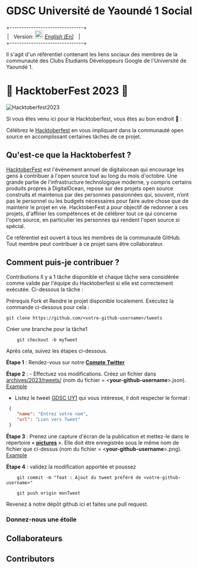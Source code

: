 # **GDSC Université de Yaoundé 1 Social**

+-------------------------------+<br>
&ThinSpace;| &ThickSpace; Version: <kbd>[<img title="English" alt="Française" src="https://github.com/madebybowtie/FlagKit/raw/master/Assets/PNG/US@2x.png?raw=true" width="22">](./README.md)</kbd> [*English (En)*](./README.md) &ThickSpace; |<br>
+-------------------------------+

Il s'agit d'un référentiel contenant les liens sociaux des membres de la communauté des Clubs Étudiants Développeurs Google de l'Université de Yaoundé 1.

# 🎃 HacktoberFest 2023 🎃

![Hacktoberfest2023](https://external-preview.redd.it/hacktoberfest-2023-coming-soon-celebrating-ten-years-of-v0-7iAxY9XdcB1RlomtBWqvtgsafP-TAHZ3h0Goveo_Zjc.jpg?auto=webp&s=a7255699d6e0a0a1a7d2cdc5f10f35cf836861e5)

Si vous êtes venu ici pour le Hacktoberfest, vous êtes au bon endroit 🦇️ :

Célébrez le [Hacktoberfest](https://hacktoberfest.com/) en vous impliquant dans la communauté open source en accomplissant certaines tâches de ce projet.
## Qu'est-ce que la Hacktoberfest ?

[HacktoberFest](https://hacktoberfest.com/) est l'événement annuel de digitalocean qui encourage les gens à contribuer à l'open source tout au long du mois d'octobre. Une grande partie de l’infrastructure technologique moderne, y compris certains produits propres à DigitalOcean, repose sur des projets open source construits et maintenus par des personnes passionnées qui, souvent, n’ont pas le personnel ou les budgets nécessaires pour faire autre chose que de maintenir le projet en vie. HacktoberFest a pour objectif de redonner à ces projets, d'affiner les compétences et de célébrer tout ce qui concerne l'open source, en particulier les personnes qui rendent l'open source si spécial.

Ce référentiel est ouvert à tous les membres de la communauté GitHub. Tout membre peut contribuer à ce projet sans être collaborateur.

## Comment puis-je contribuer ?

Contributions
Il y a 1 tâche disponible et chaque tâche sera considérée comme valide par l'équipe du Hacktoberfest si elle est correctement exécutée. Ci-dessous la tâche :

Prérequis Fork et Rendre le projet disponible localement. Exécutez la commande ci-dessous pour cela :

    git clone https://github.com/<votre-github-username>/tweets
Créer une branche pour la tâche1
```
    git checkout -b myTweet
```
Après cela, suivez les étapes ci-dessous.

**Étape 1** : Rendez-vous sur notre [**Compte Twitter**](https://x.com/dsc_uy1)

**Étape 2** : - Effectuez vos modifications. Créez un fichier dans [archives/2023/tweets/](./archives/2023/tweets/) (nom du fichier = <**your-github-username**>.json). [Example](./archives/2023/tweets/example.json)

- Listez le tweet [GDSC UY1](https://x.com/dsc_uy1) qui vous intéresse, il doit respecter le format :
```json
 {
    "name": "Entrez votre nom",
    "url": "Lien vers Tweet"
 }
 ```
**Étape 3** : Prenez une capture d'écran de la publication et mettez-le dans le répertoire « [**pictures**](./archives/2023/pictures/) ». Elle doit être enregistrée sous le même nom de fichier que ci-dessus (nom du fichier = <**your-github-username**>.png). [Example](./archives/2023/pictures/example.png)

**Étape 4** : validez la modification apportée et poussez
```
    git commit -m "feat : Ajout du tweet préféré de <votre-github-username>"

    git push origin monTweet
```
Revenez à notre dépôt github ici et faites une pull request.

### Donnez-nous une étoile

## Collaborateurs

<!-- readme: collaborators -start -->
<!-- readme: collaborators -end -->

## Contributors

<!-- readme: contributors -start -->
<!-- readme: contributors -end -->
